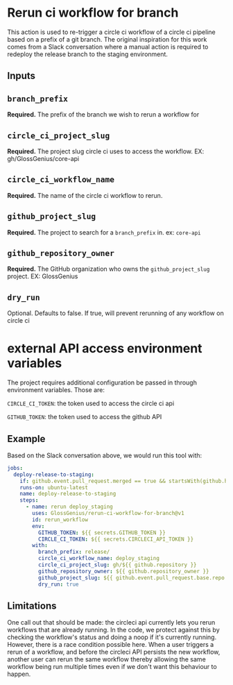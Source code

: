 # Rerun ci workflow for branch

This action is used to re-trigger a circle ci workflow of a circle ci pipeline based on a prefix of a git branch. The 
original inspiration for this work comes from a Slack conversation where a manual action is required to redeploy the 
release branch to the staging environment.

## Inputs

## `branch_prefix`
**Required.** The prefix of the branch we wish to rerun a workflow for

## `circle_ci_project_slug`
**Required.** The project slug circle ci uses to access the workflow. EX: gh/GlossGenius/core-api

## `circle_ci_workflow_name` 
**Required.** The name of the circle ci workflow to rerun.

## `github_project_slug`
**Required.** The project to search for a `branch_prefix` in. ex: `core-api`

## `github_repository_owner`
**Required.** The GitHub organization who owns the `github_project_slug` project. EX: GlossGenius

## `dry_run`
Optional. Defaults to false. If true, will prevent rerunning of any workflow on circle ci

# external API access environment variables

The project requires additional configuration be passed in through environment variables. Those are:

`CIRCLE_CI_TOKEN`: the token used to access the circle ci api

`GITHUB_TOKEN`: the token used to access the github API

## Example

Based on the Slack conversation above, we would run this tool with:
```yaml
jobs:
  deploy-release-to-staging:
    if: github.event.pull_request.merged == true && startsWith(github.head_ref, 'hotfix/')
    runs-on: ubuntu-latest
    name: deploy-release-to-staging
    steps:
      - name: rerun deploy_staging
        uses: GlossGenius/rerun-ci-workflow-for-branch@v1
        id: rerun_workflow
        env:
          GITHUB_TOKEN: ${{ secrets.GITHUB_TOKEN }}
          CIRCLE_CI_TOKEN: ${{ secrets.CIRCLECI_API_TOKEN }}
        with:
          branch_prefix: release/
          circle_ci_workflow_name: deploy_staging
          circle_ci_project_slug: gh/${{ github.repository }}
          github_repository_owner: ${{ github.repository_owner }}
          github_project_slug: ${{ github.event.pull_request.base.repo.name }}
          dry_run: true
```

## Limitations

One call out that should be made: the circleci api currently lets you rerun workflows that are already running.
In the code, we protect against this by checking the workflow's status and doing a noop if it's currently running.
However, there is a race condition possible here. When a user triggers a rerun of a workflow, and before the circleci 
API persists the new workflow, another user can rerun the same workflow thereby allowing the same workflow being run 
multiple times even if we don't want this behaviour to happen.
